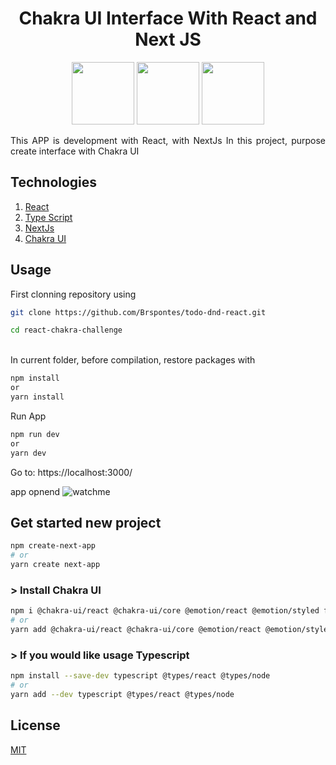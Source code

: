 <center><h1>Chakra UI Interface With React  and Next JS </h1></center>

<p align="center">
<img src="https://cdn4.iconfinder.com/data/icons/logos-3/600/React.js_logo-512.png" width="100" />
<a href="https://nextjs.org/"><img src="https://cdn.worldvectorlogo.com/logos/next-js.svg" width="100" /></a>
<a href="https://chakra-ui.com/"><img src="https://encrypted-tbn0.gstatic.com/images?q=tbn:ANd9GcSUaDAQLEEQMpQg5RBWXFCBSyfiDVeFdRmetg&usqp=CAU" width="100" /></a>
</p>
<p align="justify">
This APP is development with React, with NextJs
In this project, purpose create interface with Chakra UI
</p>

<h2>Technologies</h2>
<ol>
	<li><a href="https://reactjs.org/">React</a></li>
	<li><a href="https://www.typescriptlang.org/">Type Script</a></li>
	<li><a href="https://nextjs.org/">NextJs</a></li>
	<li><a href="https://chakra-ui.com/">Chakra UI</a></li>
</ol>

<h2>Usage</h2>
First clonning repository using

```bash
git clone https://github.com/Brspontes/todo-dnd-react.git

cd react-chakra-challenge
```
<br />
In current folder, before compilation, restore packages with

```bash
npm install
or
yarn install
```
Run App
```bash
npm run dev
or
yarn dev
```

Go to:  https://localhost:3000/

app opnend
![watchme](https://user-images.githubusercontent.com/14333695/129557397-5414ffff-c2c1-47a6-8ae7-33795e14ea98.gif)

<h2>Get started new project</h2>

```bash
npm create-next-app
# or
yarn create next-app
```

<h3>> Install Chakra UI</h3>

```bash
npm i @chakra-ui/react @chakra-ui/core @emotion/react @emotion/styled framer-motion
# or
yarn add @chakra-ui/react @chakra-ui/core @emotion/react @emotion/styled framer-motion
```

<h3>> If you would like usage Typescript </h3>

```bash
npm install --save-dev typescript @types/react @types/node
# or
yarn add --dev typescript @types/react @types/node
```

<h2>License</h2>
<a href="https://github.com/Brspontes/react-chakra-challenge/blob/master/LICENSE">MIT</a>

